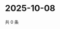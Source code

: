 # 2025-10-08

共 0 条

<!-- BEGIN ZHIHUQUESTIONS -->
<!-- 最后更新时间 Wed Oct 08 2025 02:16:45 GMT+0800 (China Standard Time) -->

<!-- END ZHIHUQUESTIONS -->

